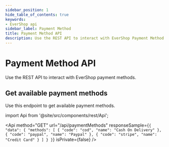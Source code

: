 ```yaml
---
sidebar_position: 1
hide_table_of_contents: true
keywords:
- EverShop api
sidebar_label: Payment Method
title: Payment Method API
description: Use the REST API to interact with EverShop Payment Method.
---
```


# Payment Method API

Use the REST API to interact with EverShop payment methods.

## Get available payment methods

Use this endpoint to get available payment methods.

import Api from '@site/src/components/rest/Api';

<Api
  method="GET"
  url="/api/paymentMethods"
  responseSample={`{
  "data": {
    "methods": [
      {
        "code": "cod",
        "name": "Cash On Delivery"
      },
      {
        "code": "paypal",
        "name": "Paypal"
      },
      {
        "code": "stripe",
        "name": "Credit Card"
      }
    ]
  }
}`}
  isPrivate={false}
 />
